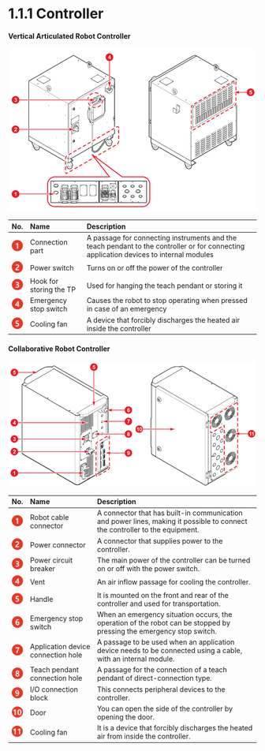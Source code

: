 ﻿# 1.1.1 Controller

#### Vertical Articulated Robot Controller 

![Figure 4 Front \(Left\) / Back \(Right\) of the Controller](../../_assets/image_33.png)

| No. | Name | Description |
| :--- | :--- | :--- |
| ![](../../_assets/c1.png)  | Connection part | A passage for connecting instruments and the teach pendant to the controller or for connecting application devices to internal modules |
| ![](../../_assets/c2.png)  | Power switch | Turns on or off the power of the controller |
| ![](../../_assets/c3.png)  | Hook for storing the TP | Used for hanging the teach pendant or storing it |
| ![](../../_assets/c4.png)  | Emergency stop switch | Causes the robot to stop operating when pressed in case of an emergency |
| ![](../../_assets/c5.png)  | Cooling fan | A device that forcibly discharges the heated air inside the controller |

#### Collaborative Robot Controller

![Figure 5 Front \(Left\) / Back \(Right\) of the Controller](../../_assets/image_15.png)



| No. | Name | Description |
| :--- | :--- | :--- |
| ![](../../_assets/c1.png) | Robot cable connector | A connector that has built-in communication and power lines, making it possible to connect the controller to the equipment. |
| ![](../../_assets/c2.png) | Power connector | A connector that supplies power to the controller. |
| ![](../../_assets/c3.png) | Power circuit breaker | The main power of the controller can be turned on or off with the power switch. |
| ![](../../_assets/c4.png) | Vent | An air inflow passage for cooling the controller. |
| ![](../../_assets/c5.png) | Handle | It is mounted on the front and rear of the controller and used for transportation. |
| ![](../../_assets/c6.png) | Emergency stop switch | When an emergency situation occurs, the operation of the robot can be stopped by pressing the emergency stop switch. |
| ![](../../_assets/c7.png) | Application device connection hole | A passage to be used when an application device needs to be connected using a cable, with an internal module. |
| ![](../../_assets/c8.png) | Teach pendant connection hole | A passage for the connection of a teach pendant of direct-connection type. |
| ![](../../_assets/c9.png) | I/O connection block | This connects peripheral devices to the controller. |
| ![](../../_assets/c10.png) | Door | You can open the side of the controller by opening the door. |
| ![](../../_assets/c11.png) | Cooling fan | It is a device that forcibly discharges the heated air from inside the controller. |



